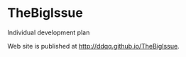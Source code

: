 # TheBigIssue
Individual development plan

Web site is published at http://ddqq.github.io/TheBigIssue.

